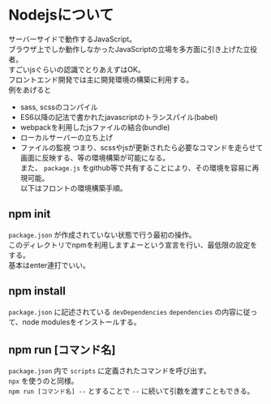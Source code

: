 # Nodejsについて
サーバーサイドで動作するJavaScript。  
ブラウザ上でしか動作しなかったJavaScriptの立場を多方面に引き上げた立役者。  
すごいjsぐらいの認識でとりあえずはOK。  
フロントエンド開発では主に開発環境の構築に利用する。  
例をあげると
- sass, scssのコンパイル
- ES6以降の記法で書かれたjavascriptのトランスパイル(babel)
- webpackを利用したjsファイルの結合(bundle)
- ローカルサーバーの立ち上げ
- ファイルの監視
つまり、scssやjsが更新されたら必要なコマンドを走らせて画面に反映する、等の環境構築が可能になる。  
また、 `package.js` をgithub等で共有することにより、その環境を容易に再現可能。  
以下はフロントの環境構築手順。
## npm init
`package.json` が作成されていない状態で行う最初の操作。  
このディレクトリでnpmを利用しますよーという宣言を行い、最低限の設定をする。  
基本はenter連打でいい。
## npm install
`package.json` に記述されている `devDependencies` `dependencies` の内容に従って、node modulesをインストールする。
## npm run [コマンド名]
`package.json` 内で `scripts` に定義されたコマンドを呼び出す。  
`npx` を使うのと同様。  
`npm run [コマンド名] --` とすることで `--` に続いて引数を渡すこともできる。  